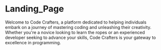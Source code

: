 # Landing_Page
Welcome to Code Crafters, a platform dedicated to helping individuals embark on a journey of mastering coding and unleashing their creativity. Whether you're a novice looking to learn the ropes or an experienced developer seeking to advance your skills, Code Crafters is your gateway to excellence in programming.
